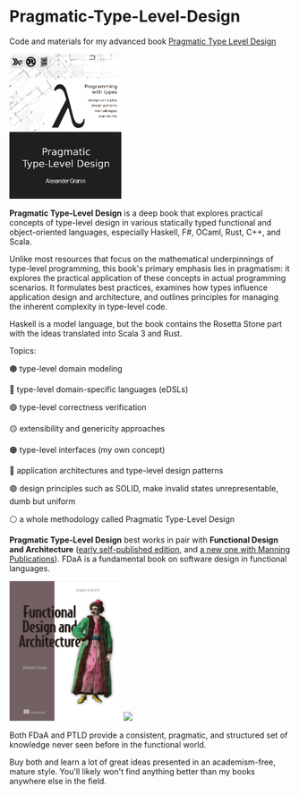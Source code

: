 # Pragmatic-Type-Level-Design

Code and materials for my advanced book [Pragmatic Type Level Design](https://leanpub.com/pragmatic-type-level-design)

<p float="left">
  <a href="https://leanpub.com/pragmatic-type-level-design">
    <img src="https://github.com/graninas/Pragmatic-Type-Level-Design/blob/96f16ab0c9d23e407653869801725b8cca130356/PTLD%20cover-labeled.png" width="200"></a>
</p>

**Pragmatic Type-Level Design** is a deep book that explores practical concepts of type-level design in various statically typed functional and object-oriented languages, especially Haskell, F#, OCaml, Rust, C++, and Scala.

Unlike most resources that focus on the mathematical underpinnings of type-level programming, this book's primary emphasis lies in pragmatism: it explores the practical application of these concepts in actual programming scenarios. It formulates best practices, examines how types influence application design and architecture, and outlines principles for managing the inherent complexity in type-level code.

Haskell is a model language, but the book contains the Rosetta Stone part with the ideas translated into Scala 3 and Rust.

Topics:

🟤 type-level domain modeling

🔵 type-level domain-specific languages (eDSLs)

🟣 type-level correctness verification

🟡 extensibility and genericity approaches

🟠 type-level interfaces (my own concept)

🔴 application architectures and type-level design patterns

🟢 design principles such as SOLID, make invalid states unrepresentable, dumb but uniform

⚪️ a whole methodology called Pragmatic Type-Level Design

**Pragmatic Type-Level Design** best works in pair with **Functional Design and Architecture** ([early self-published edition](https://leanpub.com/functional-design-and-architecture), and [a new one with Manning Publications](https://www.manning.com/books/functional-design-and-architecture)). FDaA is a fundamental book on software design in functional languages.

<p float="left">
  <a href="https://www.manning.com/books/functional-design-and-architecture">
    <img src="https://github.com/graninas/Functional-Design-and-Architecture/blob/91ace7d9a3756d0472fa8b046eb345a176914a84/Manning-Publications/FDaA%20Manning%20cover.png" width="200"></a>
  <a href="https://leanpub.com/functional-design-and-architecture">
    <img src="https://github.com/graninas/functional-declarative-design-methodology/blob/9942840a5cb11c8844afa452a579031548d16225/images/FDaA_FE_cover.png" width="200"></a>
</p>

Both FDaA and PTLD provide a consistent, pragmatic, and structured set of knowledge never seen before in the functional world.

Buy both and learn a lot of great ideas presented in an academism-free, mature style. You'll likely won't find anything better than my books anywhere else in the field.
